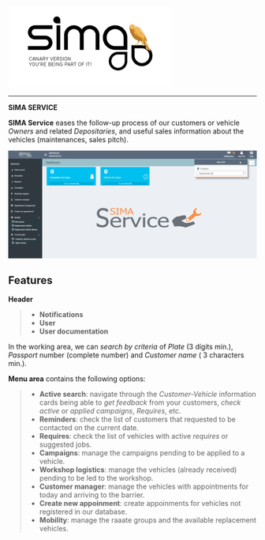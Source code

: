![sima2](images/en-EN_simacanaryversionbn.png)  
  
---  
  
**SIMA SERVICE**

 
**SIMA Service** eases the follow-up process of our customers or vehicle _Owners_ and related _Depositaries_, and useful sales information about the vehicles (maintenances, sales pitch). 

![Select maintenance plan](images/en-EN_Opportunity_dashboard.png)  

 

## Features    

**Header**    
  
 > - **Notifications**   
 > - **User**       
 > - **User documentation**    
 
In the working area, we can _search by criteria_ of _Plate_ (3 dígits mín.), _Passport_  number (complete number) and _Customer name_ ( 3 characters min.).
   
  
**Menu area** contains the following options:  
  
 > - **Active search**: navigate through the _Customer-Vehicle_ information cards being able to _get feedback_ from your customers, _check active_ or _applied campaigns_, _Requires_, etc.  
 > - **Reminders**: check the list of customers that requested to be contacted on the current date.  
 > - **Requires**: check the list of vehicles with active _requires_ or suggested jobs.  
 > - **Campaigns**: manage the campaigns pending to be applied to a vehicle.    
 > - **Workshop logistics**: manage the vehicles (already received) pending to be led to the workshop.  
 > - **Customer manager**: manage the vehicles with appointments for today and arriving to the barrier.    
 > - **Create new appoinment**: create appoinments for vehicles not registered in our database.  
 > - **Mobility**: manage the raaate groups and the available replacement vehicles.
